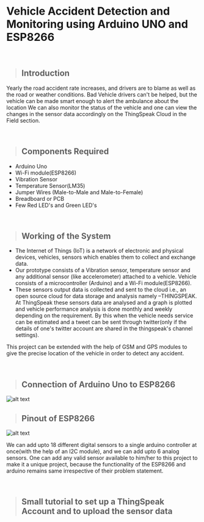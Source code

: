 # Vehicle Accident Detection and Monitoring using Arduino UNO and ESP8266
&nbsp;

> ## Introduction

Yearly the road accident rate increases, and drivers are to blame as well as the road or weather conditions. Bad Vehicle drivers can't be helped, but the vehicle can be made smart enough to alert the ambulance about the location
We can also monitor the status of the vehicle and one can view the changes in the sensor data accordingly on the ThingSpeak Cloud in the Field section.

&nbsp;
> ## Components Required
* Arduino Uno
* Wi-Fi module(ESP8266)
* Vibration Sensor
* Temperature Sensor(LM35)
* Jumper Wires (Male-to-Male and Male-to-Female)
* Breadboard or PCB
* Few Red LED's and Green LED's

&nbsp;
> ## Working of the System
* The Internet of Things (IoT) is a network of electronic and physical devices, vehicles, sensors which enables them to collect and exchange data.
* Our prototype consists of a Vibration sensor, temperature sensor and any additional sensor (like accelerometer) attached to a vehicle. Vehicle consists of a microcontroller (Arduino) and a Wi-Fi module(ESP8266).
* These sensors output data is collected and sent to the cloud i.e., an open source cloud for data storage and analysis namely –THINGSPEAK. At ThingSpeak these sensors data are analysed and a graph is plotted and vehicle performance analysis is done monthly and weekly depending on the requirement. By this when the vehicle needs service can be estimated and a tweet can be sent through twitter(only if the details of one's twitter account are shared in the thingspeak's channel settings).
 
This project can be extended with the help of GSM and GPS modules to give the precise location of the vehicle in order to detect any accident.

&nbsp;
> ## Connection of Arduino Uno to ESP8266
![alt text](https://labbh.files.wordpress.com/2016/05/firmware.png?w=1108)
> ## Pinout of ESP8266
![alt text](https://encrypted-tbn0.gstatic.com/images?q=tbn%3AANd9GcTtBJ7LjUMHzgehvLo43ppoZvt1vRH7hb222Q&usqp=CAU)

We can add upto 18 different digital sensors to a single arduino controller at once(with the help of an I2C module), and we can add upto 6 analog sensors. One can add any valid sensor available to him/her to this project to make it a unique project, because the functionality of the ESP8266 and arduino remains same irrespective of their problem statement.

&nbsp;
> ## Small tutorial to set up a ThingSpeak Account and to upload the sensor data

